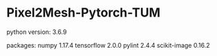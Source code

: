 # Pixel2Mesh-Pytorch-TUM

python version: 3.6.9

packages:
    numpy 1.17.4
    tensorflow 2.0.0
    pylint 2.4.4 
    scikit-image 0.16.2
